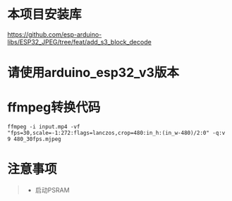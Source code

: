 # 本项目安装库

https://github.com/esp-arduino-libs/ESP32_JPEG/tree/feat/add_s3_block_decode

# 请使用arduino_esp32_v3版本

# ffmpeg转换代码

```
ffmpeg -i input.mp4 -vf "fps=30,scale=-1:272:flags=lanczos,crop=480:in_h:(in_w-480)/2:0" -q:v 9 480_30fps.mjpeg
```

# 注意事项

>+ 启动PSRAM
